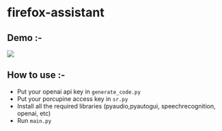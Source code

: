 # firefox-assistant
## Demo :-
[![](https://img.youtube.com/vi/iuUIzGNOIg4/0.jpg)](https://youtu.be/iuUIzGNOIg4)
## How to use :-
* Put your openai api key in `generate_code.py`
* Put your porcupine access key in `sr.py`
* Install all the required libraries (pyaudio,pyautogui, speechrecognition, openai, etc)
* Run `main.py`
